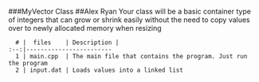 ###MyVector Class
##Alex Ryan
Your class will be a basic container type of integers that can grow or shrink easily without the need to copy values over to newly allocated memory when resizing

      # |  files    | Description |
    :--:|------------------------
      1 | main.cpp  | The main file that contains the program. Just run the program
      2 | input.dat | Loads values into a linked list